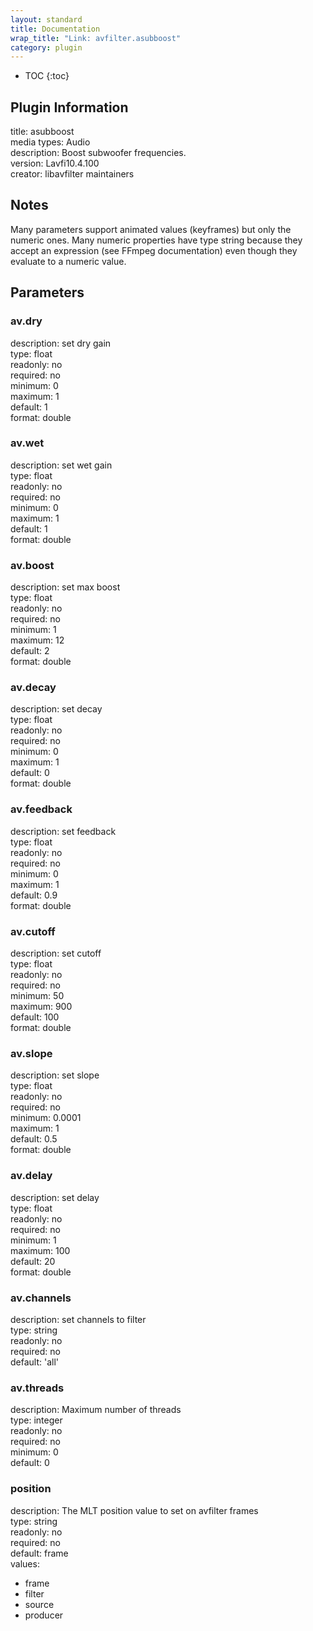 ```yaml
---
layout: standard
title: Documentation
wrap_title: "Link: avfilter.asubboost"
category: plugin
---
```

* TOC
{:toc}

## Plugin Information

title: asubboost  
media types:
Audio  
description: Boost subwoofer frequencies.  
version: Lavfi10.4.100  
creator: libavfilter maintainers  

## Notes

Many parameters support animated values (keyframes) but only the numeric ones. Many numeric properties have type string because they accept an expression (see FFmpeg documentation) even though they evaluate to a numeric value.

## Parameters

### av.dry

  
description:
set dry gain  
type: float  
readonly: no  
required: no  
minimum: 0  
maximum: 1  
default: 1  
format: double  

### av.wet

  
description:
set wet gain  
type: float  
readonly: no  
required: no  
minimum: 0  
maximum: 1  
default: 1  
format: double  

### av.boost

  
description:
set max boost  
type: float  
readonly: no  
required: no  
minimum: 1  
maximum: 12  
default: 2  
format: double  

### av.decay

  
description:
set decay  
type: float  
readonly: no  
required: no  
minimum: 0  
maximum: 1  
default: 0  
format: double  

### av.feedback

  
description:
set feedback  
type: float  
readonly: no  
required: no  
minimum: 0  
maximum: 1  
default: 0.9  
format: double  

### av.cutoff

  
description:
set cutoff  
type: float  
readonly: no  
required: no  
minimum: 50  
maximum: 900  
default: 100  
format: double  

### av.slope

  
description:
set slope  
type: float  
readonly: no  
required: no  
minimum: 0.0001  
maximum: 1  
default: 0.5  
format: double  

### av.delay

  
description:
set delay  
type: float  
readonly: no  
required: no  
minimum: 1  
maximum: 100  
default: 20  
format: double  

### av.channels

  
description:
set channels to filter  
type: string  
readonly: no  
required: no  
default: 'all'  

### av.threads

  
description:
Maximum number of threads  
type: integer  
readonly: no  
required: no  
minimum: 0  
default: 0  

### position

  
description:
The MLT position value to set on avfilter frames  
type: string  
readonly: no  
required: no  
default: frame  
values:  

* frame
* filter
* source
* producer

